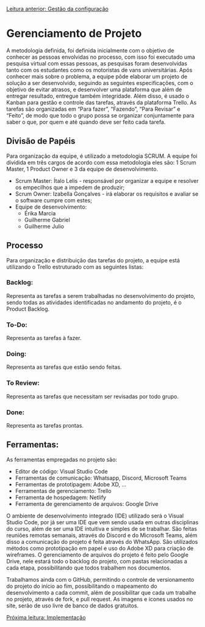 [Leitura anterior: Gestão da configuração](/docs/4-Gestão-Configuração.md)

# Gerenciamento de Projeto

A metodologia definida, foi definida inicialmente com o objetivo de conhecer as pessoas envolvidas no processo, com isso foi executado uma pesquisa virtual com essas pessoas, as pesquisas foram desenvolvidas tanto com os estudantes como os motoristas de vans universitárias. Após conhecer mais sobre o problema, a equipe pôde elaborar um projeto de solução a ser desenvolvido, seguindo as seguintes especificações, com o objetivo de evitar atrasos, e desenvolver uma plataforma que além de entregar resultado, entregue também integridade.
Além disso, é usado o Kanban para gestão e controle das tarefas, através da plataforma Trello. As tarefas são organizadas em “Para fazer”, “Fazendo”, “Para Revisar” e “Feito”, de modo que todo o grupo possa se organizar conjuntamente para saber o que, por quem e até quando deve ser feito cada tarefa. 


## Divisão de Papéis

Para organização da equipe, é utilizado a metodologia SCRUM. A equipe foi dividida em três cargos de acordo com essa metodologia eles são: 1 Scrum Master, 1 Product Owner e 3 da equipe de desenvolvimento. 

- Scrum Master: Ítalo Lelis - responsável por organizar a equipe e resolver os empecilhos que a impedem de produzir;
- Scrum Owner: Izabella Gonçalves - irá elaborar os requisitos e avaliar se o software cumpre com estes;
- Equipe de desenvolvimento: 
    - Érika Marcia
    - Guilherme Gabriel
    - Guilherme Julio

## Processo

Para organização e distribuição das tarefas do projeto, a equipe está utilizando o Trello estruturado com as seguintes listas: 

### Backlog: 
Representa as tarefas a serem trabalhadas no desenvolvimento do projeto, sendo todas as atividades identificadas no andamento do projeto, é o Product Backlog.

### To-Do:
Representa as tarefas à fazer.

### Doing:
Representa as tarefas que estão sendo feitas.

### To Review:
Representa as tarefas que necessitam ser revisadas por todo grupo.

### Done:
Representa as tarefas prontas.

## Ferramentas:

As ferramentas empregadas no projeto são:

- Editor de código: Visual Studio Code 
- Ferramentas de comunicação: Whatsapp, Discord, Microsoft Teams
- Ferramentas de prototipagem: Adobe XD, ...
- Ferramentas de gerenciamento: Trello
- Ferramenta de hospedagem: Netlify
- Ferramenta de gerenciamento de arquivos: Google Drive

O ambiente de desenvolvimento integrado (IDE) utilizado será o Visual Studio Code, por já ser uma IDE que vem sendo usada em outras disciplinas do curso, além de ser uma IDE intuitiva e simples de se trabalhar. São feitas reuniões remotas semanais, através do Discord e do Microsoft Teams, além disso a comunicação do projeto é feita através do WhatsApp. São utilizados métodos como prototipação em papel e uso do Adobe XD para criação de wireframes. O gerenciamento de arquivos do projeto é feito pelo Google Drive, nele estará todo o backlog do projeto, com pastas relacionadas a cada etapa, possibilitando que todos trabalhem nos documentos. 


Trabalhamos ainda com o GitHub, permitindo o controle de versionamento do projeto do início ao fim, possibilitando o mapeamento do desenvolvimento a cada commit, além de possibilitar que cada um trabalhe no projeto, através de fork, e pull request. As imagens e ícones usados no site, serão de uso livre de banco de dados gratuitos.

[Próxima leitura: Implementação](/docs/6-Implementação.md)
